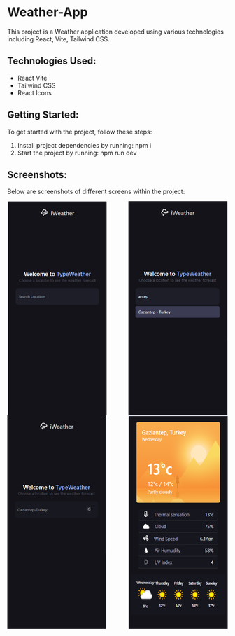 # Weather-App

This project is a Weather application developed using various technologies including React, Vite, Tailwind CSS.

## Technologies Used:
- React Vite
- Tailwind CSS
- React Icons

## Getting Started:
To get started with the project, follow these steps:
1. Install project dependencies by running: npm i
2. Start the project by running: npm run dev

## Screenshots:
Below are screenshots of different screens within the project:

<div style="display:flex; justify-content: space-between; flex-wrap: wrap;">
    <img src="./public/images/weatherSS1.png" alt="Screenshot 1" width="45%">
    <img src="./public/images/weatherSS2.png" alt="Screenshot 2" width="45%">
    <img src="./public/images/weatherSS3.png" alt="Screenshot 3" width="45%">
    <img src="./public/images/weatherSS4.png" alt="Screenshot 4" width="45%">
</div>
